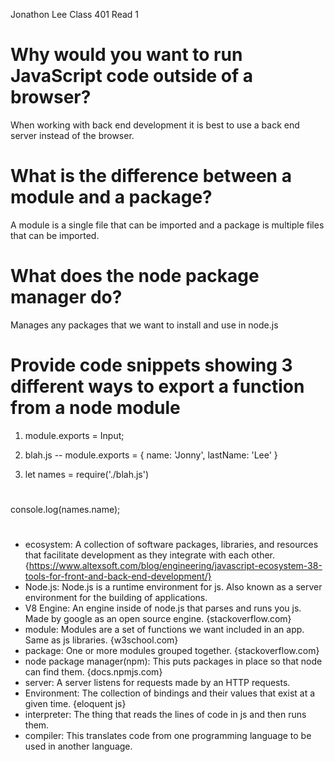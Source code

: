 Jonathon Lee
Class 401
Read 1

# Why would you want to run JavaScript code outside of a browser?
When working with back end development it is best to use a back end server instead of the browser. 
# What is the difference between a module and a package?
A module is a single file that can be imported and a package is multiple files that can be imported.

# What does the node package manager do?
Manages any packages that we want to install and use in node.js

# Provide code snippets showing 3 different ways to export a function from a node module
1. module.exports = Input; 

1. blah.js -- module.exports = {
    name: 'Jonny',
    lastName: 'Lee'
}
1. let names = require('./blah.js')
# 
console.log(names.name);
# 

- ecosystem: A collection of software packages, libraries, and resources that facilitate development as they integrate with each other. {https://www.altexsoft.com/blog/engineering/javascript-ecosystem-38-tools-for-front-and-back-end-development/}
- Node.js: Node.js is a runtime environment for js. Also known as a server environment for the building of applications.
- V8 Engine: An engine inside of node.js that parses and runs you js. Made by google as an open source engine. {stackoverflow.com}
- module: Modules are a set of functions we want included in an app. Same as js libraries. {w3school.com}
- package: One or more modules grouped together. {stackoverflow.com}
- node package manager(npm): This puts packages in place so that node can find them. {docs.npmjs.com}
- server: A server listens for requests made by an HTTP requests.
- Environment: The collection of bindings and their values that exist at a given time. {eloquent js}
- interpreter: The thing that reads the lines of code in js and then runs them.
- compiler: This translates code from one programming language to be used in another language.